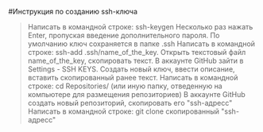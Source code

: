 #Инструкция по созданию ssh-ключа
>Написать в командной строке: ssh-keygen
>Несколько раз нажать Enter, пропуская введение дополнительного пароля. По умолчанию ключ сохраняется в папке .ssh
>Написать в командной строке: ssh-add .ssh/name_of_the_key.
>Открыть текстовый файл name_of_the_key, скопировать текст. В аккаунте GitHub зайти в Settings - SSH KEYS. Создать новый ключ, ввести описание, вставить скопированный ранее текст.
>Написать в командной строке: cd Repositories/ (или иную папку, отведенную на компьютере для размещения репозиториев)
>В аккаунте GitHub создать новый репозиторий, скопировать его "ssh-адресс"
>Написать в командной строке: git clone скопированный "ssh-адресс"
